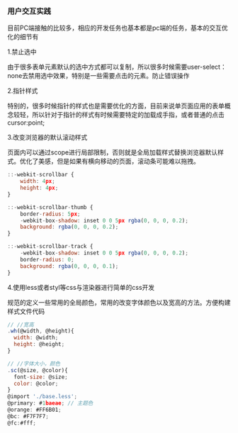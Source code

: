 ### 用户交互实践

目前PC端接触的比较多，相应的开发任务也基本都是pc端的任务，基本的交互优化的细节有

1.禁止选中

由于很多表单元素默认的选中方式都可以复制，所以很多时候需要user-select：none去禁用选中效果，特别是一些需要点击的元素。防止错误操作



2.指针样式

特别的，很多时候指针的样式也是需要优化的方面，目前来说单页面应用的表单概念较轻，所以针对于指针的样式有时候需要特定的加载成手指，或者普通的点击cursor:point;



3.改变浏览器的默认滚动样式

页面内可以通过scope进行局部限制，否则就是全局加载样式替换浏览器默认样式。优化了美感，但是如果有横向移动的页面，滚动条可能难以拖拽。

```js
::-webkit-scrollbar {
    width: 4px;
    height: 4px;
}

::-webkit-scrollbar-thumb {
    border-radius: 5px;
    -webkit-box-shadow: inset 0 0 5px rgba(0, 0, 0, 0.2);
    background: rgba(0, 0, 0, 0.2);
}

::-webkit-scrollbar-track {
    -webkit-box-shadow: inset 0 0 5px rgba(0, 0, 0, 0.2);
    border-radius: 0;
    background: rgba(0, 0, 0, 0.1);
}
```



4.使用less或者styl等css与渲染器进行简单的css开发

规范的定义一些常用的全局颜色，常用的改变字体颜色以及宽高的方法。方便构建样式文件代码

```js
// //宽高
.wh(@width, @height){
  width: @width;
  height: @height;
}

// //字体大小，颜色
.sc(@size, @color){
  font-size: @size;
  color: @color;
}
@import './base.less';
@primary: #1baeae; // 主题色
@orange: #FF6B01; 
@bc: #F7F7F7;
@fc:#fff;
```





